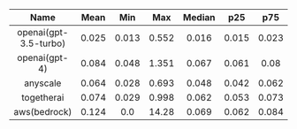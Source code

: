 | Name | Mean | Min | Max | Median | p25 | p75 | p5 | p95 |
|:----:|:----:|:---:|:---:|:------:|:---:|:---:|:--:|:---:|
| openai(gpt-3.5-turbo) | 0.025 | 0.013 | 0.552 | 0.016 | 0.015 | 0.023 | 0.014 | 0.055 |
| openai(gpt-4) | 0.084 | 0.048 | 1.351 | 0.067 | 0.061 | 0.08 | 0.054 | 0.144 |
| anyscale | 0.064 | 0.028 | 0.693 | 0.048 | 0.042 | 0.062 | 0.037 | 0.129 |
| togetherai | 0.074 | 0.029 | 0.998 | 0.062 | 0.053 | 0.073 | 0.041 | 0.126 |
| aws(bedrock) | 0.124 | 0.0 | 14.28 | 0.069 | 0.062 | 0.084 | 0.057 | 0.205 |